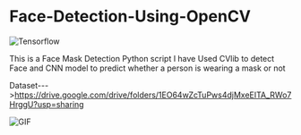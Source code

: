 # Face-Detection-Using-OpenCV

![Tensorflow](https://symbols.getvecta.com/stencil_97/43_tensorflow-icon.f7092db2bd.svg) 

This is a Face Mask Detection Python script
I have Used CVlib to detect Face and CNN model to predict whether a person is wearing a mask or not

Dataset--->https://drive.google.com/drive/folders/1EO64wZcTuPws4djMxeEITA_RWo7HrggU?usp=sharing 


![GIF](Face_mask_Detection.gif)

